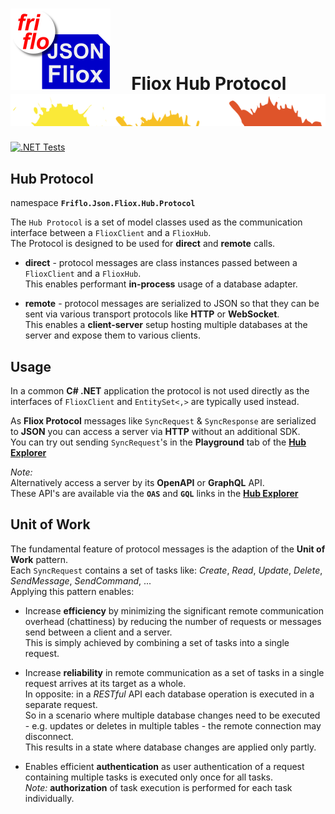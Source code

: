 

# ![logo](../../../docs/images/Json-Fliox.svg)     **Fliox Hub Protocol**      ![SPLASH](../../../docs/images/paint-splatter.svg)

[![.NET Tests](https://github.com/friflo/Friflo.Json.Fliox/workflows/.NET/badge.svg)](https://github.com/friflo/Friflo.Json.Fliox/actions)


## Hub Protocol
namespace **`Friflo.Json.Fliox.Hub.Protocol`**

The `Hub Protocol` is a set of model classes used as the communication interface between a `FlioxClient` and a `FlioxHub`.  
The Protocol is designed to be used for **direct** and **remote** calls.

- **direct** - protocol messages are class instances passed between a `FlioxClient` and a `FlioxHub`.  
  This enables performant **in-process** usage of a database adapter.

- **remote** - protocol messages are serialized to JSON so that they can be sent via various
  transport protocols like **HTTP** or **WebSocket**.  
  This enables a **client-server** setup hosting multiple databases at the server and expose them to various clients.

## Usage

In a common **C# .NET** application the protocol is not used directly as the interfaces of `FlioxClient` and `EntitySet<,>` are typically used instead.

As **Fliox Protocol** messages like `SyncRequest` & `SyncResponse` are serialized to **JSON** you can access a server via **HTTP** without an additional SDK.  
You can try out sending `SyncRequest`'s in the **Playground** tab of the [**Hub Explorer**](../../Fliox.Hub.Explorer/README.md)

*Note:*  
Alternatively access a server by its **OpenAPI** or **GraphQL** API.  
These API's are available via the **`OAS`** and **`GQL`** links in the [**Hub Explorer**](../../Fliox.Hub.Explorer/README.md)


## Unit of Work

The fundamental feature of protocol messages is the adaption of the **Unit of Work** pattern.  
Each `SyncRequest` contains a set of tasks like: *Create*, *Read*, *Update*, *Delete*, *SendMessage*, *SendCommand*, ...  
Applying this pattern enables:

- Increase **efficiency** by minimizing the significant remote communication overhead (chattiness)
  by reducing the number of requests or messages send between a client and a server.  
  This is simply achieved by combining a set of tasks into a single request.

- Increase **reliability** in remote communication as a set of tasks in a single request arrives at its target as a whole.  
  In opposite: in a *RESTful* API each database operation is executed in a separate request.  
  So in a scenario where multiple database changes need to be executed - e.g. updates or deletes in multiple tables -
  the remote connection may disconnect.  
  This results in a state where database changes are applied only partly.

- Enables efficient **authentication** as user authentication of a request containing multiple tasks is executed only
  once for all tasks.  
  *Note:* **authorization** of task execution is performed for each task individually.






